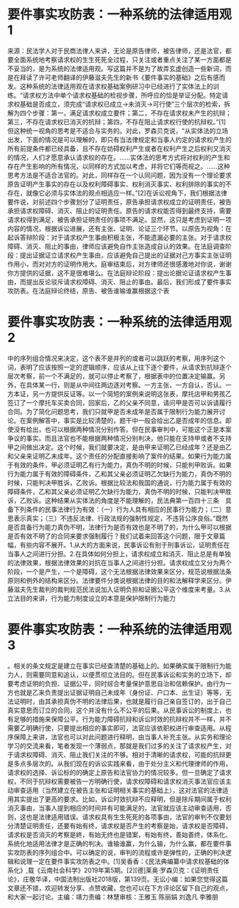 # 要件事实攻防表：一种系统的法律适用观1

来源：民法学人对于民商法律人来讲，无论是原告律师，被告律师，还是法官，都要全面系统地考察请求权的生生死死全过程，只关注或者重点关注了某一方面都是不妥当的，是为系统的法律适用观。写这篇并不是为了故弄玄虚创造一些新词，而是在拜读了许可老师翻译的伊藤滋夫先生的新书《要件事实的基础》之后有感而发。这种系统的法律适用观在请求权基础案例研习中已经进行了实体法上的训练。“请求权方法中单个请求权基础的检视步骤，所呼应的恰是举证分配。特定请求权基础是否成立，须完成“请求权已成立→未消灭→可行使”三个层次的检索，拆解为四个步骤：第一，满足请求权成立要件；第二，不存在请求权未产生的抗辩；第三，不存在请求权已消灭的抗辩；第四，不存在阻止请求权行使的抗辩权。”[1]但这种统一视角的思考是不适合与实务的。对此，罗森贝克说，“从实体法的立场出发，下面的情况是可以理解的，即只有当法律规定和当事人约定的请求权产生的所有前提条件都已经具备，且不存在妨碍权利产生或者在权利产生之后权利又消灭的情况，人们才愿意承认请求权的存在。……实体法的思考方式将对权利的产生和存在产生影响的所有情况，以同样的方式加以考虑，并将它们等而视之。……这种思考方法是不适合法官的。对此，同样存在一个认同问题，因为没有一个理论要求原告证明产生事实的存在以及权利障碍事实、权利消灭事实、权利排除的事实的不存在，就像它必须与实体法的观点相适应一样。”[2]在诉讼视角下，我们根据法律要件说，对前述四个步骤划分了证明责任，原告承担请求权成立的证明责任，被告承担请求权障碍、消灭、阻止的证明责任。原告的请求权能否得到最终支持，需要请求权得到满足，被告承担证明责任的事项不满足。显然，这只是考虑到证明一项内容的情况，根据诉讼进展，还有主张、证明、论证三个环节。以原告为视角：在起诉答辩阶段：对于请求权产生事由积极主张，不能遗漏必要的主张。对于请求权障碍、消灭、阻止的事由，律师应该避免自作主张造成自认的效果。在法庭调查阶段：提出证据证立请求权产生事由，应该避免自己提出的证据对己方事实主张证明作用小，而对对方的证明作用大。庭审结束后，对方律师还很感激地对你说，谢谢你方提供的证据，这不是很难堪么。在法庭辩论阶段：提出论据论证请求权产生事由，而提出反论驳斥请求权障碍、消灭、阻止的事由。最后，我们形成了要件事实攻防表。在法庭辩论终结，原告、被告谁输谁赢根据这个表

# 要件事实攻防表：一种系统的法律适用观2

中的序列组合情况来决定，这个表不是并列的或者可以跳跃的考察，用序列这个词，表明了应该按照一定的逻辑顺序，应该从上往下逐个要件，从请求到抗辩逐个层次考察，前一个不满足的，就可以停止考察了，根据表中的位置决定输赢。另外，在具体某一行，则是从中间往两边逐对考察。一方主张，一方自认，否认。一方本证，另一方提供反证等。以一个简短的案例来说明这张表，摩托店甲和男孩乙签订了一个摩托车买卖合同，回家后，乙的父亲不同意，请问甲是否可以诉请履行合同。为了简化问题思考，我们只就甲是否未成年是否属于限制行为能力展开讨论。在案例解答中，事实是比较清楚的，题干中一般会给出乙是否成年的信息。即使没有给出，也可以根据两种情况分别作答。但在民事审判中，可能这个正是本案争议的事实。而且法官也不能根据两种情况分别判决，他只能在支持甲或者不支持甲之间做出决定。这个时候，我们就要决定，是由甲来证明乙已经成年？还是由乙和父亲来证明乙未成年。这个责任的分配直接影响了案件的结果。如果行为能力属于有效的条件，甲必须证明乙有行为能力，真伪不明的时候，只能判甲败诉。如果行为能力属于有效的障碍条件，乙和其父亲必须证明乙欠缺行为能力，真伪不明的时候，只能判决甲胜诉，乙败诉。根据比较法和我国的通说，行为能力属于有效的障碍条件，乙和其父亲必须证明乙欠缺行为能力，真伪不明的时候，只能判决甲胜诉，乙败诉。这种结果从实体法的角度是不能理解的，民法典第一百四十三条　具备下列条件的民事法律行为有效：（一）行为人具有相应的民事行为能力；（二）意思表示真实；（三）不违反法律、行政法规的强制性规定，不违背公序良俗。”既然是否具备行为能力真伪不明，法律行为是否有效也是不明了的，为什么甲可以根据是否有效不明了的合同来要求强制履行？我们试着来回答这个问题，限于文章篇幅，有些内容不展开。1.从大的方面来说，民事诉讼有别于刑事诉讼，证明责任在当事人之间进行分担。2.在具体如何分担上，请求权成立和消灭、阻止总是有单独的法律效果，根据法律效果的对抗在当事人之间进行分担。请求权成立又分为两个阶段，一个是产生，一个是障碍，这个无法根据法律效果来区分，规范说根据法条原则和例外的结构来区分。法律要件分类说根据法律的目的和法解释学来区分。伊藤滋夫先生裁判的裁判规范民法说加入证明负担和证据公平这个维度来考量。3.从立法目的来讲，行为能力制度设立的本意是保护限制行为能力

# 要件事实攻防表：一种系统的法律适用观3

。相关的条文规定是建立在事实已经查清楚的基础上的。如果确实属于限制行为能力人，则需要同意和追认，以便贯彻立法目的。但在民事诉讼和实务的立场下，却要考虑证明的负担、证据公平，同时综合考量保护意思自治和信赖保护。由行为一方也就是乙来负责提出证据证明自己未成年（身份证、户口本、出生证）等等，无法证明时，由其承担真伪不明的法律后果，也就是履行自己亲自签订的，出于自己真实意思而订立的合同，这个并没有什么不公平的后果。从民事诉讼的制度上，也有足够的措施来保障公平。行为能力障碍抗辩和诉讼时效的抗辩权并不一样，并不需要乙明确行使，只要提出相应的事实即可，法官应该依职权进行审查适用。从程序保障上来讲，法官也可以对此问题进行释明，由当事人补充主张。从实务和理论学习的交流来看，笔者发现一个薄弱点，那就是我们过多的关注了请求权产生，对于请求权障碍、消灭、阻止我们关注的不够。相对于清晰的请求权，可能的抗辩更是多点多层次的。从我们现在的诉讼实践来看，由于处分主义和代理律师的作用，请求权的选择、诉讼标的的确定上原告和法官协力的情况较多。但一旦确定了请求权，不同于抗辩权需要被告一方明确行使，请求权障碍和请求权消灭事法官应该主动审查适用（当然建立在被告主张和证明相关事实的基础上），这对法官的法律适用其实提出了更高的要求。比如，诉讼时效抗辩不应释明，但是除斥期间属于权利消灭事由，当事人提到相应的时间并有可能满足的，法官就应该主动审查适用，否则，这也是法律适用错误。请求权具有生生死死的各项事由，法官的审判不仅要划分清楚证明责任，还要有始有终，请求权是否产生的考察是始，请求权是否障碍，请求权是否消灭的考察是終，有始无终也是错案，有始有终，善始善终，体系化、系统化地适用法律才是正确的判决。谁输谁赢，为什么输，为什么赢，都在要件事实攻防表的序列组合中。可以确定的说，审判的流程或许是弹性的，正确的判决逻辑和说理一定在要件事实攻防表之中。[1]吴香香：《民法典编纂中请求权基础的体系化》,载《云南社会科学》2019年第5期。[2][德]莱奥·罗森贝克：《证明责任论》，庄敬华译，中国法制出版社2018版，第139页。无讼小编：如果您觉得这篇文章还不错，欢迎转发分享、点赞收藏，您也可以在下方评论区留下自己的观点，和大家一起讨论。主编：靖力责编：林慧审核：王雅玉 陈丽娟 刘逸凡 李雅朋

